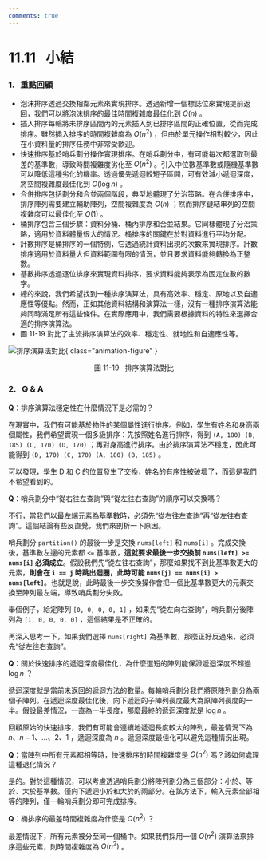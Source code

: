 ```yaml
---
comments: true
---
```


# 11.11 &nbsp; 小結

### 1. &nbsp; 重點回顧

- 泡沫排序透過交換相鄰元素來實現排序。透過新增一個標誌位來實現提前返回，我們可以將泡沫排序的最佳時間複雜度最佳化到 $O(n)$ 。
- 插入排序每輪將未排序區間內的元素插入到已排序區間的正確位置，從而完成排序。雖然插入排序的時間複雜度為 $O(n^2)$ ，但由於單元操作相對較少，因此在小資料量的排序任務中非常受歡迎。
- 快速排序基於哨兵劃分操作實現排序。在哨兵劃分中，有可能每次都選取到最差的基準數，導致時間複雜度劣化至 $O(n^2)$ 。引入中位數基準數或隨機基準數可以降低這種劣化的機率。透過優先遞迴較短子區間，可有效減小遞迴深度，將空間複雜度最佳化到 $O(\log n)$ 。
- 合併排序包括劃分和合並兩個階段，典型地體現了分治策略。在合併排序中，排序陣列需要建立輔助陣列，空間複雜度為 $O(n)$ ；然而排序鏈結串列的空間複雜度可以最佳化至 $O(1)$ 。
- 桶排序包含三個步驟：資料分桶、桶內排序和合並結果。它同樣體現了分治策略，適用於資料體量很大的情況。桶排序的關鍵在於對資料進行平均分配。
- 計數排序是桶排序的一個特例，它透過統計資料出現的次數來實現排序。計數排序適用於資料量大但資料範圍有限的情況，並且要求資料能夠轉換為正整數。
- 基數排序透過逐位排序來實現資料排序，要求資料能夠表示為固定位數的數字。
- 總的來說，我們希望找到一種排序演算法，具有高效率、穩定、原地以及自適應性等優點。然而，正如其他資料結構和演算法一樣，沒有一種排序演算法能夠同時滿足所有這些條件。在實際應用中，我們需要根據資料的特性來選擇合適的排序演算法。
- 圖 11-19 對比了主流排序演算法的效率、穩定性、就地性和自適應性等。

![排序演算法對比](summary.assets/sorting_algorithms_comparison.png){ class="animation-figure" }

<p align="center"> 圖 11-19 &nbsp; 排序演算法對比 </p>

### 2. &nbsp; Q & A

**Q**：排序演算法穩定性在什麼情況下是必需的？

在現實中，我們有可能基於物件的某個屬性進行排序。例如，學生有姓名和身高兩個屬性，我們希望實現一個多級排序：先按照姓名進行排序，得到 `(A, 180) (B, 185) (C, 170) (D, 170)` ；再對身高進行排序。由於排序演算法不穩定，因此可能得到 `(D, 170) (C, 170) (A, 180) (B, 185)` 。

可以發現，學生 D 和 C 的位置發生了交換，姓名的有序性被破壞了，而這是我們不希望看到的。

**Q**：哨兵劃分中“從右往左查詢”與“從左往右查詢”的順序可以交換嗎？

不行，當我們以最左端元素為基準數時，必須先“從右往左查詢”再“從左往右查詢”。這個結論有些反直覺，我們來剖析一下原因。

哨兵劃分 `partition()` 的最後一步是交換 `nums[left]` 和 `nums[i]` 。完成交換後，基準數左邊的元素都 `<=` 基準數，**這就要求最後一步交換前 `nums[left] >= nums[i]` 必須成立**。假設我們先“從左往右查詢”，那麼如果找不到比基準數更大的元素，**則會在 `i == j` 時跳出迴圈，此時可能 `nums[j] == nums[i] > nums[left]`**。也就是說，此時最後一步交換操作會把一個比基準數更大的元素交換至陣列最左端，導致哨兵劃分失敗。

舉個例子，給定陣列 `[0, 0, 0, 0, 1]` ，如果先“從左向右查詢”，哨兵劃分後陣列為 `[1, 0, 0, 0, 0]` ，這個結果是不正確的。

再深入思考一下，如果我們選擇 `nums[right]` 為基準數，那麼正好反過來，必須先“從左往右查詢”。

**Q**：關於快速排序的遞迴深度最佳化，為什麼選短的陣列能保證遞迴深度不超過 $\log n$ ？

遞迴深度就是當前未返回的遞迴方法的數量。每輪哨兵劃分我們將原陣列劃分為兩個子陣列。在遞迴深度最佳化後，向下遞迴的子陣列長度最大為原陣列長度的一半。假設最差情況，一直為一半長度，那麼最終的遞迴深度就是 $\log n$ 。

回顧原始的快速排序，我們有可能會連續地遞迴長度較大的陣列，最差情況下為 $n$、$n - 1$、$\dots$、$2$、$1$ ，遞迴深度為 $n$ 。遞迴深度最佳化可以避免這種情況出現。

**Q**：當陣列中所有元素都相等時，快速排序的時間複雜度是 $O(n^2)$ 嗎？該如何處理這種退化情況？

是的。對於這種情況，可以考慮透過哨兵劃分將陣列劃分為三個部分：小於、等於、大於基準數。僅向下遞迴小於和大於的兩部分。在該方法下，輸入元素全部相等的陣列，僅一輪哨兵劃分即可完成排序。

**Q**：桶排序的最差時間複雜度為什麼是 $O(n^2)$ ？

最差情況下，所有元素被分至同一個桶中。如果我們採用一個 $O(n^2)$ 演算法來排序這些元素，則時間複雜度為 $O(n^2)$ 。
